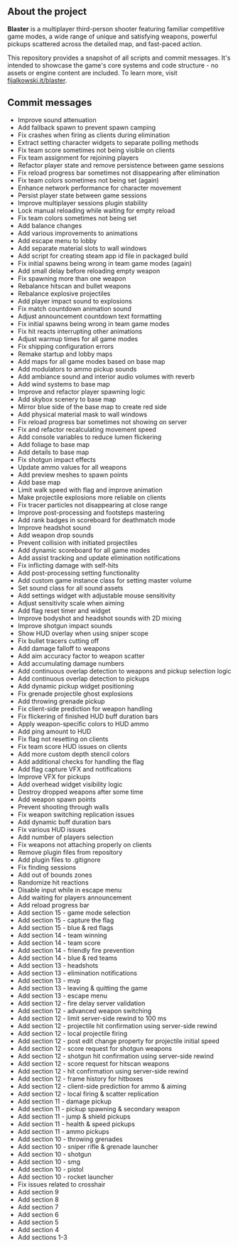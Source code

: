 ## About the project

**Blaster** is a multiplayer third-person shooter featuring familiar competitive game modes, a wide range of unique and satisfying weapons, powerful pickups scattered across the detailed map, and fast-paced action.

This repository provides a snapshot of all scripts and commit messages. It's intended to showcase the game's core systems and code structure - no assets or engine content are included. To learn more, visit [fijalkowski.it/blaster](https://fijalkowski.it/blaster).

## Commit messages

- Improve sound attenuation
- Add fallback spawn to prevent spawn camping
- Fix crashes when firing as clients during elimination
- Extract setting character widgets to separate polling methods
- Fix team score sometimes not being visible on clients
- Fix team assignment for rejoining players
- Refactor player state and remove persistence between game sessions
- Fix reload progress bar sometimes not disappearing after elimination
- Fix team colors sometimes not being set (again)
- Enhance network performance for character movement
- Persist player state between game sessions
- Improve multiplayer sessions plugin stability
- Lock manual reloading while waiting for empty reload
- Fix team colors sometimes not being set
- Add balance changes
- Add various improvements to animations
- Add escape menu to lobby
- Add separate material slots to wall windows
- Add script for creating steam app id file in packaged build
- Fix initial spawns being wrong in team game modes (again)
- Add small delay before reloading empty weapon
- Fix spawning more than one weapon
- Rebalance hitscan and bullet weapons
- Rebalance explosive projectiles
- Add player impact sound to explosions
- Fix match countdown animation sound
- Adjust announcement countdown text formatting
- Fix initial spawns being wrong in team game modes
- Fix hit reacts interrupting other animations
- Adjust warmup times for all game modes
- Fix shipping configuration errors
- Remake startup and lobby maps
- Add maps for all game modes based on base map
- Add modulators to ammo pickup sounds
- Add ambiance sound and interior audio volumes with reverb
- Add wind systems to base map
- Improve and refactor player spawning logic
- Add skybox scenery to base map
- Mirror blue side of the base map to create red side
- Add physical material mask to wall windows
- Fix reload progress bar sometimes not showing on server
- Fix and refactor recalculating movement speed
- Add console variables to reduce lumen flickering
- Add foliage to base map
- Add details to base map
- Fix shotgun impact effects
- Update ammo values for all weapons
- Add preview meshes to spawn points
- Add base map
- Limit walk speed with flag and improve animation
- Make projectile explosions more reliable on clients
- Fix tracer particles not disappearing at close range
- Improve post-processing and footsteps mastering
- Add rank badges in scoreboard for deathmatch mode
- Improve headshot sound
- Add weapon drop sounds
- Prevent collision with initiated projectiles
- Add dynamic scoreboard for all game modes
- Add assist tracking and update elimination notifications
- Fix inflicting damage with self-hits
- Add post-processing setting functionality
- Add custom game instance class for setting master volume
- Set sound class for all sound assets
- Add settings widget with adjustable mouse sensitivity
- Adjust sensitivity scale when aiming
- Add flag reset timer and widget
- Improve bodyshot and headshot sounds with 2D mixing
- Improve shotgun impact sounds
- Show HUD overlay when using sniper scope
- Fix bullet tracers cutting off
- Add damage falloff to weapons
- Add aim accuracy factor to weapon scatter
- Add accumulating damage numbers
- Add continuous overlap detection to weapons and pickup selection logic
- Add continuous overlap detection to pickups
- Add dynamic pickup widget positioning
- Fix grenade projectile ghost explosions
- Add throwing grenade pickup
- Fix client-side prediction for weapon handling
- Fix flickering of finished HUD buff duration bars
- Apply weapon-specific colors to HUD ammo
- Add ping amount to HUD
- Fix flag not resetting on clients
- Fix team score HUD issues on clients
- Add more custom depth stencil colors
- Add additional checks for handling the flag
- Add flag capture VFX and notifications
- Improve VFX for pickups
- Add overhead widget visibility logic
- Destroy dropped weapons after some time
- Add weapon spawn points
- Prevent shooting through walls
- Fix weapon switching replication issues
- Add dynamic buff duration bars
- Fix various HUD issues
- Add number of players selection
- Fix weapons not attaching properly on clients
- Remove plugin files from repository
- Add plugin files to .gitignore
- Fix finding sessions
- Add out of bounds zones
- Randomize hit reactions
- Disable input while in escape menu
- Add waiting for players announcement
- Add reload progress bar
- Add section 15 - game mode selection
- Add section 15 - capture the flag
- Add section 15 - blue & red flags
- Add section 14 - team winning
- Add section 14 - team score
- Add section 14 - friendly fire prevention
- Add section 14 - blue & red teams
- Add section 13 - headshots
- Add section 13 - elimination notifications
- Add section 13 - mvp
- Add section 13 - leaving & quitting the game
- Add section 13 - escape menu
- Add section 12 - fire delay server validation
- Add section 12 - advanced weapon switching
- Add section 12 - limit server-side rewind to 100 ms
- Add section 12 - projectile hit confirmation using server-side rewind
- Add section 12 - local projectile firing
- Add section 12 - post edit change property for projectile initial speed
- Add section 12 - score request for shotgun weapons
- Add section 12 - shotgun hit confirmation using server-side rewind
- Add section 12 - score request for hitscan weapons
- Add section 12 - hit confirmation using server-side rewind
- Add section 12 - frame history for hitboxes
- Add section 12 - client-side prediction for ammo & aiming
- Add section 12 - local firing & scatter replication
- Add section 11 - damage pickup
- Add section 11 - pickup spawning & secondary weapon
- Add section 11 - jump & shield pickups
- Add section 11 - health & speed pickups
- Add section 11 - ammo pickups
- Add section 10 - throwing grenades
- Add section 10 - sniper rifle & grenade launcher
- Add section 10 - shotgun
- Add section 10 - smg
- Add section 10 - pistol
- Add section 10 - rocket launcher
- Fix issues related to crosshair
- Add section 9
- Add section 8
- Add section 7
- Add section 6
- Add section 5
- Add section 4
- Add sections 1-3

